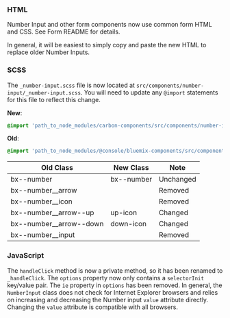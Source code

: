 ### HTML

Number Input and other form components now use common form HTML and CSS. See
Form README for details.

In general, it will be easiest to simply copy and paste the new HTML to replace
older Number Inputs.

### SCSS

The `_number-input.scss` file is now located at
`src/components/number-input/_number-input.scss`. You will need to update any
`@import` statements for this file to reflect this change.

**New**:

```scss
@import 'path_to_node_modules/carbon-components/src/components/number-input/number-input';
```

**Old**:

```scss
@import 'path_to_node_modules/@console/bluemix-components/src/components/number-input/number-input';
```

| Old Class                 | New Class  | Note      |
| ------------------------- | ---------- | --------- |
| bx--number                | bx--number | Unchanged |
| bx--number\_\_arrow       |            | Removed   |
| bx--number\_\_icon        |            | Removed   |
| bx--number\_\_arrow--up   | up-icon    | Changed   |
| bx--number\_\_arrow--down | down-icon  | Changed   |
| bx--number\_\_input       |            | Removed   |

### JavaScript

The `handleClick` method is now a private method, so it has been renamed to
`_handleClick`. The `options` property now only contains a `selectorInit`
key/value pair. The `ie` property in `options` has been removed. In general, the
`NumberInput` class does not check for Internet Explorer browsers and relies on
increasing and decreasing the Number input `value` attribute directly. Changing
the `value` attribute is compatible with all browsers.
